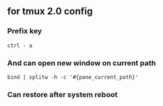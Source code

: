 ## for tmux 2.0 config

### Prefix key
    
    ctrl - a 

### And can open new window on current path

    bind | splitw -h -c '#{pane_current_path}'

### Can restore after system reboot  
